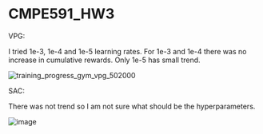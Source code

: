 # CMPE591_HW3

VPG:

I tried 1e-3, 1e-4 and 1e-5 learning rates. For 1e-3 and 1e-4 there was no increase in cumulative rewards. Only 1e-5 has small trend.

![training_progress_gym_vpg_502000](https://github.com/user-attachments/assets/0bb7af98-ccf9-4ec4-b3c7-ac9b694fecfc)



SAC:

There was not trend so I am not sure what should be the hyperparameters.

![image](https://github.com/user-attachments/assets/a956e892-1e8f-4310-a058-c72653e6f5b5)

